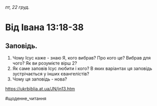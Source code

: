 
_пт, 22 груд._

# Від Івана 13:18-38

## Заповідь.
1. Чому Ісус каже - знаю Я, кого вибрав? Про кого це? Вибрав для чого? Як ви розумієте вірш 2?
2. Як саме заповів Ісус любити і кого? В яких варіантах ця заповідь зустрічається у інших євангелістів?
3. Чому ця заповідь - нова?

https://ukrbiblia.at.ua/JN/jn13.htm 

#щоденне_читання
